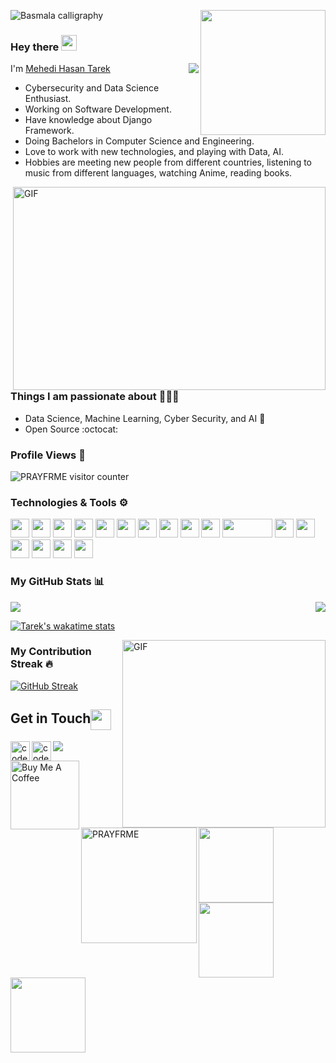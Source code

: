 <img src="https://upload.wikimedia.org/wikipedia/commons/f/fb/Bismillah_Calligraphy1.svg" alt="Basmala calligraphy">  <img src="https://phils.design/weather-icons/images/svg/b_1_partly_cloudy.svg" width="200px" align="right">


### Hey there <img src="https://media.giphy.com/media/hvRJCLFzcasrR4ia7z/giphy.gif" width="25px">

<img src="https://weather-icon.journeyad.repl.co/@dhaka?v=1" align="right">

I'm [Mehedi Hasan Tarek](https://linktr.ee/PRAYFRME)

- Cybersecurity and Data Science Enthusiast. 
- Working on Software Development.
- Have knowledge about Django Framework. 
- Doing Bachelors in Computer Science and Engineering. 
- Love to work with new technologies, and playing with Data, AI.
- Hobbies are meeting new people from different countries, listening to music from different languages, watching Anime, reading books.

<img align="right" alt="GIF" src="https://cdn.dribbble.com/users/1059583/screenshots/4171367/media/5c8264a20b247115b68e6c2f4c97d5e6.gif?raw=true" width="500" height="325" />

### Things I am passionate about 💁🏻‍♂️

- Data Science, Machine Learning, Cyber Security, and AI :robot:
- Open Source :octocat:

### Profile Views 🧮
![PRAYFRME visitor counter](https://count.getloli.com/get/@PRAYFRME?theme=rule34)


### Technologies & Tools ⚙
<code><img height="30" src="https://upload.wikimedia.org/wikipedia/commons/9/9a/Visual_Studio_Code_1.35_icon.svg"></code>
<code><img height="30" src="https://upload.wikimedia.org/wikipedia/commons/9/98/Apache_NetBeans_Logo.svg"></code>
<code><img height="30" src="https://upload.wikimedia.org/wikipedia/commons/7/7e/Spyder_logo.svg"></code>
<code><img height="30" src="https://upload.wikimedia.org/wikipedia/commons/c/c3/Python-logo-notext.svg"></code>
<code><img height="30" src="https://upload.wikimedia.org/wikipedia/en/3/30/Java_programming_language_logo.svg"></code>
<code><img height="30" src="https://upload.wikimedia.org/wikipedia/commons/1/18/C_Programming_Language.svg"></code>
<code><img height="30" src="https://upload.wikimedia.org/wikipedia/commons/2/21/Matlab_Logo.png"></code>
<code><img height="30" src="https://upload.wikimedia.org/wikipedia/commons/6/61/HTML5_logo_and_wordmark.svg"></code>
<code><img height="30" src="https://static.djangoproject.com/img/logos/django-logo-positive.svg"></code>
<code><img height="30" src="https://upload.wikimedia.org/wikipedia/en/d/dd/MySQL_logo.svg"></code>
<code><img height="30" width="80px" src="https://upload.wikimedia.org/wikipedia/commons/5/50/Oracle_logo.svg"></code>
<code><img height="30" src="https://upload.wikimedia.org/wikipedia/en/6/6b/Redis_Logo.svg"></code>
<code><img height="30" src="https://upload.wikimedia.org/wikipedia/commons/e/e0/Git-logo.svg"></code>
<code><img height="30" src="https://upload.wikimedia.org/wikipedia/commons/9/91/Octicons-mark-github.svg"></code>
<code><img height="30" src="https://upload.wikimedia.org/wikipedia/commons/3/35/Tux.svg"></code>
<code><img height="30" src="https://raw.githubusercontent.com/PRAYFRME/PRAYFRME/efb5e6885ebb01baefff033a12f503956c2f4e7f/GIF/AutoCAD.svg"></code>
<code><img height="30" src="https://upload.wikimedia.org/wikipedia/commons/4/4e/Docker_%28container_engine%29_logo.svg"></code>


### My GitHub Stats 📊 

<img align="right" src="https://github-readme-stats.vercel.app/api/top-langs/?username=PRAYFRME&show_icons=true&count_private=true&include_all_commits=true&icon_color=D10000&show_owner=true&locale=en" />

<img src="https://github-readme-stats.vercel.app/api?username=PRAYFRME&show_icons=true&count_private=true&include_all_commits=true&icon_color=D10000&show_owner=true&locale=en" />

[![Tarek's wakatime stats](https://github-readme-stats.vercel.app/api/wakatime?username=PRAYFRME&layout=compact)](https://github.com/anuraghazra/github-readme-stats)


<img align="right" alt="GIF" src="https://github.com/PRAYFRME/PRAYFRME/blob/main/GIF/working.gif?raw=true" width="325" height="300" />


###  My Contribution Streak 🔥
[![GitHub Streak](https://github-readme-streak-stats.herokuapp.com?user=PRAYFRME&theme=blood&fire=FFBA47)](https://git.io/streak-stats)
 

<h2>Get in Touch<img align="center" src="https://github.com/PRAYFRME/PRAYFRME/blob/main/GIF/Handshake.gif" height="33px" /></h2>

[<img align="left" alt="codeSTACKr.com" width="31px" src="https://www.svgrepo.com/show/116369/earth-globe-tool.svg" />][website]
[<img align="left" alt="codeSTACKr | LinkedIn" width="31px" src="https://cdn.worldvectorlogo.com/logos/linkedin-icon-2.svg" />][linkedin]
<a href="https://www.buymeacoffee.com/prayfrme" target="_blank"><img align="left" src="https://www.buymeacoffee.com/assets/img/guidelines/download-assets-sm-1.svg" alt="Buy Me A Coffee" width="110" ></a>
<img align="left" width="185px" src="https://komarev.com/ghpvc/?username=PRAYFRME&color=DE002D&style=flat&label=NEW+VIEWS" alt="PRAYFRME"/>

[website]: https://linktr.ee/PRAYFRME
[linkedin]: https://www.linkedin.com/in/prayfrme/

![](https://hit.yhype.me/github/profile?user_id=67306802)


<img align="" height='120px' src="https://github.com/aryashah2k/aryashah2k/blob/main/assets/Geometric%20White.gif" /><img align="" height='120px' src="https://raw.githubusercontent.com/rodrigograca31/rodrigograca31/master/matrix.svg" /><img align="" height='120px' src="https://github.com/aryashah2k/aryashah2k/blob/main/assets/Geometric%20White.gif" />

